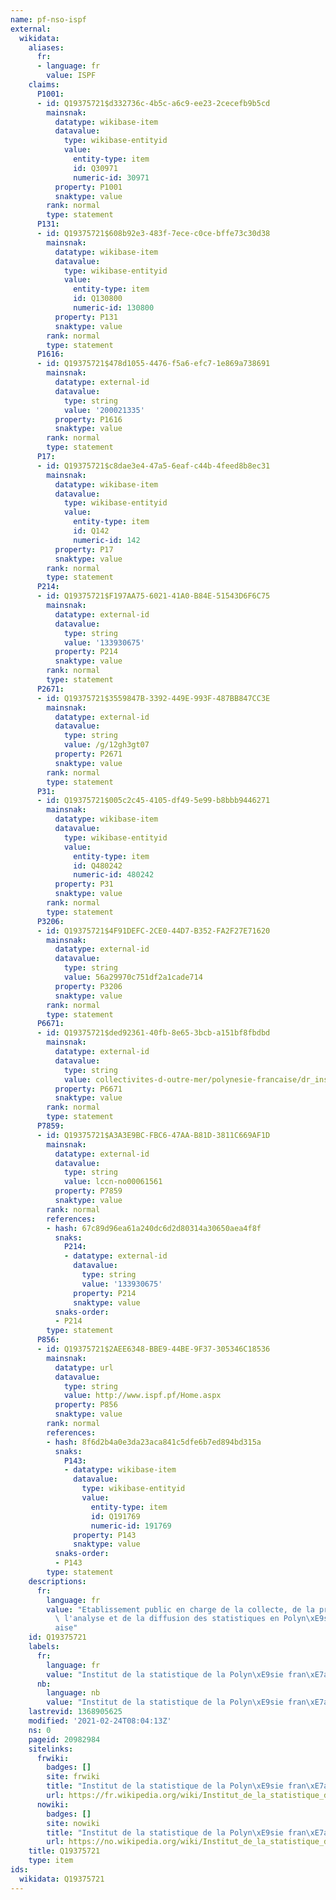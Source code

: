 ```yaml
---
name: pf-nso-ispf
external:
  wikidata:
    aliases:
      fr:
      - language: fr
        value: ISPF
    claims:
      P1001:
      - id: Q19375721$d332736c-4b5c-a6c9-ee23-2cecefb9b5cd
        mainsnak:
          datatype: wikibase-item
          datavalue:
            type: wikibase-entityid
            value:
              entity-type: item
              id: Q30971
              numeric-id: 30971
          property: P1001
          snaktype: value
        rank: normal
        type: statement
      P131:
      - id: Q19375721$608b92e3-483f-7ece-c0ce-bffe73c30d38
        mainsnak:
          datatype: wikibase-item
          datavalue:
            type: wikibase-entityid
            value:
              entity-type: item
              id: Q130800
              numeric-id: 130800
          property: P131
          snaktype: value
        rank: normal
        type: statement
      P1616:
      - id: Q19375721$478d1055-4476-f5a6-efc7-1e869a738691
        mainsnak:
          datatype: external-id
          datavalue:
            type: string
            value: '200021335'
          property: P1616
          snaktype: value
        rank: normal
        type: statement
      P17:
      - id: Q19375721$c8dae3e4-47a5-6eaf-c44b-4feed8b8ec31
        mainsnak:
          datatype: wikibase-item
          datavalue:
            type: wikibase-entityid
            value:
              entity-type: item
              id: Q142
              numeric-id: 142
          property: P17
          snaktype: value
        rank: normal
        type: statement
      P214:
      - id: Q19375721$F197AA75-6021-41A0-B84E-51543D6F6C75
        mainsnak:
          datatype: external-id
          datavalue:
            type: string
            value: '133930675'
          property: P214
          snaktype: value
        rank: normal
        type: statement
      P2671:
      - id: Q19375721$3559847B-3392-449E-993F-487BB847CC3E
        mainsnak:
          datatype: external-id
          datavalue:
            type: string
            value: /g/12gh3gt07
          property: P2671
          snaktype: value
        rank: normal
        type: statement
      P31:
      - id: Q19375721$005c2c45-4105-df49-5e99-b8bbb9446271
        mainsnak:
          datatype: wikibase-item
          datavalue:
            type: wikibase-entityid
            value:
              entity-type: item
              id: Q480242
              numeric-id: 480242
          property: P31
          snaktype: value
        rank: normal
        type: statement
      P3206:
      - id: Q19375721$4F91DEFC-2CE0-44D7-B352-FA2F27E71620
        mainsnak:
          datatype: external-id
          datavalue:
            type: string
            value: 56a29970c751df2a1cade714
          property: P3206
          snaktype: value
        rank: normal
        type: statement
      P6671:
      - id: Q19375721$ded92361-40fb-8e65-3bcb-a151bf8fbdbd
        mainsnak:
          datatype: external-id
          datavalue:
            type: string
            value: collectivites-d-outre-mer/polynesie-francaise/dr_insee-98735-01
          property: P6671
          snaktype: value
        rank: normal
        type: statement
      P7859:
      - id: Q19375721$A3A3E9BC-FBC6-47AA-B81D-3811C669AF1D
        mainsnak:
          datatype: external-id
          datavalue:
            type: string
            value: lccn-no00061561
          property: P7859
          snaktype: value
        rank: normal
        references:
        - hash: 67c89d96ea61a240dc6d2d80314a30650aea4f8f
          snaks:
            P214:
            - datatype: external-id
              datavalue:
                type: string
                value: '133930675'
              property: P214
              snaktype: value
          snaks-order:
          - P214
        type: statement
      P856:
      - id: Q19375721$2AEE6348-BBE9-44BE-9F37-305346C18536
        mainsnak:
          datatype: url
          datavalue:
            type: string
            value: http://www.ispf.pf/Home.aspx
          property: P856
          snaktype: value
        rank: normal
        references:
        - hash: 8f6d2b4a0e3da23aca841c5dfe6b7ed894bd315a
          snaks:
            P143:
            - datatype: wikibase-item
              datavalue:
                type: wikibase-entityid
                value:
                  entity-type: item
                  id: Q191769
                  numeric-id: 191769
              property: P143
              snaktype: value
          snaks-order:
          - P143
        type: statement
    descriptions:
      fr:
        language: fr
        value: "Etablissement public en charge de la collecte, de la production, de\
          \ l'analyse et de la diffusion des statistiques en Polyn\xE9sie fran\xE7\
          aise"
    id: Q19375721
    labels:
      fr:
        language: fr
        value: "Institut de la statistique de la Polyn\xE9sie fran\xE7aise"
      nb:
        language: nb
        value: "Institut de la statistique de la Polyn\xE9sie fran\xE7aise"
    lastrevid: 1368905625
    modified: '2021-02-24T08:04:13Z'
    ns: 0
    pageid: 20982984
    sitelinks:
      frwiki:
        badges: []
        site: frwiki
        title: "Institut de la statistique de la Polyn\xE9sie fran\xE7aise"
        url: https://fr.wikipedia.org/wiki/Institut_de_la_statistique_de_la_Polyn%C3%A9sie_fran%C3%A7aise
      nowiki:
        badges: []
        site: nowiki
        title: "Institut de la statistique de la Polyn\xE9sie fran\xE7aise"
        url: https://no.wikipedia.org/wiki/Institut_de_la_statistique_de_la_Polyn%C3%A9sie_fran%C3%A7aise
    title: Q19375721
    type: item
ids:
  wikidata: Q19375721
---
```

